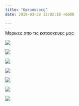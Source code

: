 ```yaml
---
title: "Κατασκευες"
date: 2018-03-30 13:02:18 +0000

---
```

Μερικες απο τις κατασκευες μας

![](/images/steel.jpg)

![](/images/AnoxeidotiLantzaMe2Gournes.jpg)

![](/images/AnoxeidotiLantzaMe3Gournes.JPG)

![](/images/AnoxeidotiLantzaMe3Gournes.JPG)

![](/images/Filtra1.jpg)

![](/images/Filtra2.jpg)

![](/images/Fouska.jpg)